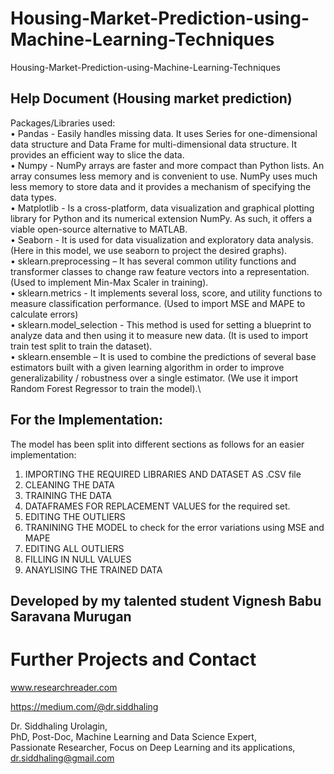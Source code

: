 # Housing-Market-Prediction-using-Machine-Learning-Techniques
Housing-Market-Prediction-using-Machine-Learning-Techniques

## Help Document (Housing market prediction)
Packages/Libraries used:\
•	Pandas - Easily handles missing data. It uses Series for one-dimensional data structure and Data Frame for multi-dimensional data structure. It provides an efficient way to slice the data.\
•	Numpy - NumPy arrays are faster and more compact than Python lists. An array consumes less memory and is convenient to use. NumPy uses much less memory to store data and it provides a mechanism of specifying the data types.\
•	Matplotlib - Is a cross-platform, data visualization and graphical plotting library for Python and its numerical extension NumPy. As such, it offers a viable open-source alternative to MATLAB.\
•	Seaborn - It is used for data visualization and exploratory data analysis. (Here in this model, we use seaborn to project the desired graphs).\
•	sklearn.preprocessing – It has several common utility functions and transformer classes to change raw feature vectors into a representation. (Used to implement Min-Max Scaler in training).\
•	sklearn.metrics -  It implements several loss, score, and utility functions to measure classification performance. (Used to import MSE and MAPE to calculate errors)\
•	sklearn.model_selection - This method is used for setting a blueprint to analyze data and then using it to measure new data. (It is used to import train test split to train the dataset).\
•	sklearn.ensemble – It is used to combine the predictions of several base estimators built with a given learning algorithm in order to improve generalizability / robustness over a single estimator. (We use it import Random Forest Regressor to train the model).\

## For the Implementation:
The model has been split into different sections as follows for an easier implementation:
1.	IMPORTING THE REQUIRED LIBRARIES AND DATASET AS .CSV file
2.	CLEANING THE DATA 
3.	TRAINING THE DATA
4.	DATAFRAMES FOR REPLACEMENT VALUES for the required set.
5.	EDITING THE OUTLIERS
6.	TRANINING THE MODEL to check for the error variations using MSE and MAPE
7.	EDITING ALL OUTLIERS
8.	FILLING IN NULL VALUES
9.	ANAYLISING THE TRAINED DATA

## Developed by my talented student Vignesh Babu Saravana Murugan

# Further Projects and Contact
www.researchreader.com

https://medium.com/@dr.siddhaling

Dr. Siddhaling Urolagin,\
PhD, Post-Doc, Machine Learning and Data Science Expert,\
Passionate Researcher, Focus on Deep Learning and its applications,\
dr.siddhaling@gmail.com

